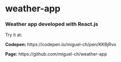 # weather-app

<h3>Weather app developed with React.js</h3>
<p>Try it at:</p>
<p>
  <b>Codepen: </b>https://codepen.io/miguel-ch/pen/KKBjRvo
</p>
<p>
  <b>Page: </b>https://github.com/miguel-ch/weather-app
</p>
